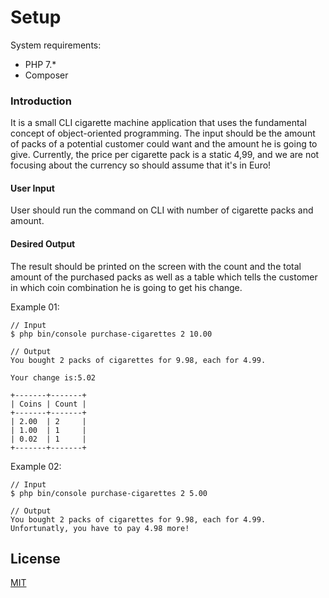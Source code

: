 # Setup
System requirements:
- PHP 7.*
- Composer

### Introduction
It is a small CLI cigarette machine application that uses the
fundamental concept of object-oriented programming. The input 
should be the amount of packs of a potential customer could want 
and the amount he is going to give. Currently, the price per cigarette 
pack is a static 4,99, and we are not focusing about the currency so 
should assume that it's in Euro!

#### User Input
User should run the command on CLI with number of cigarette packs and amount.

#### Desired Output
The result should be printed on the screen with the count and 
the total amount of the purchased packs as well as a table 
which tells the customer in which coin combination he is going
to get his change.

Example 01:

```
// Input
$ php bin/console purchase-cigarettes 2 10.00

// Output
You bought 2 packs of cigarettes for 9.98, each for 4.99.

Your change is:5.02

+-------+-------+
| Coins | Count |
+-------+-------+
| 2.00  | 2     |
| 1.00  | 1     |
| 0.02  | 1     |
+-------+-------+

```

Example 02:
```
// Input
$ php bin/console purchase-cigarettes 2 5.00

// Output
You bought 2 packs of cigarettes for 9.98, each for 4.99.
Unfortunatly, you have to pay 4.98 more!

```

## License
[MIT](https://choosealicense.com/licenses/mit/)